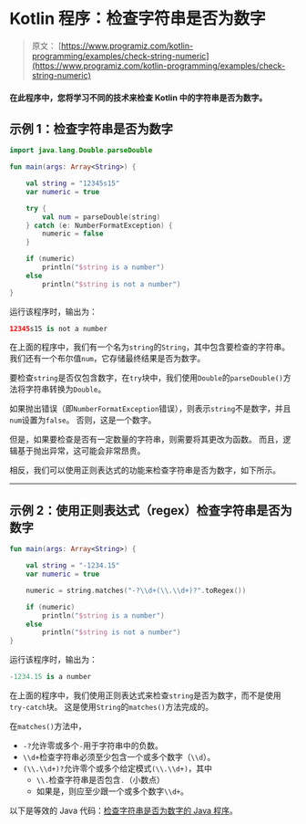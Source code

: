 # Kotlin 程序：检查字符串是否为数字

> 原文： [https://www.programiz.com/kotlin-programming/examples/check-string-numeric](https://www.programiz.com/kotlin-programming/examples/check-string-numeric)

#### 在此程序中，您将学习不同的技术来检查 Kotlin 中的字符串是否为数字。

## 示例 1：检查字符串是否为数字

```kt
import java.lang.Double.parseDouble

fun main(args: Array<String>) {

    val string = "12345s15"
    var numeric = true

    try {
        val num = parseDouble(string)
    } catch (e: NumberFormatException) {
        numeric = false
    }

    if (numeric)
        println("$string is a number")
    else
        println("$string is not a number")
}
```

运行该程序时，输出为：

```kt
12345s15 is not a number
```

在上面的程序中，我们有一个名为`string`的`String`，其中包含要检查的字符串。 我们还有一个布尔值`num`，它存储最终结果是否为数字。

要检查`string`是否仅包含数字，在`try`块中，我们使用`Double`的`parseDouble()`方法将字符串转换为`Double`。

如果抛出错误（即`NumberFormatException`错误），则表示`string`不是数字，并且`num`设置为`false`。 否则，这是一个数字。

但是，如果要检查是否有一定数量的字符串，则需要将其更改为函数。 而且，逻辑基于抛出异常，这可能会非常昂贵。

相反，我们可以使用正则表达式的功能来检查字符串是否为数字，如下所示。

* * *

## 示例 2：使用正则表达式（regex）检查字符串是否为数字

```kt
fun main(args: Array<String>) {

    val string = "-1234.15"
    var numeric = true

    numeric = string.matches("-?\\d+(\\.\\d+)?".toRegex())

    if (numeric)
        println("$string is a number")
    else
        println("$string is not a number")
}
```

运行该程序时，输出为：

```kt
-1234.15 is a number
```

在上面的程序中，我们使用正则表达式来检查`string`是否为数字，而不是使用`try-catch`块。 这是使用`String`的`matches()`方法完成的。

在`matches()`方法中，

*   `-?`允许零或多个`-`用于字符串中的负数。
*   `\\d+`检查字符串必须至少包含一个或多个数字（`\\d`）。
*   `(\\.\\d+)?`允许零个或多个给定模式`(\\.\\d+)`，其中
    *   `\\.`检查字符串是否包含`.`（小数点）
    *   如果是，则应至少跟一个或多个数字`\\d+`。

以下是等效的 Java 代码：[检查字符串是否为数字的 Java 程序](/java-programming/examples/check-string-numeric "Java program to check if a string is numeric or not")。